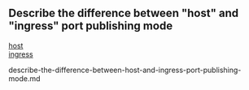 ## Describe the difference between "host" and "ingress" port publishing mode


[host](https://docs.docker.com/engine/swarm/services/#publish-a-services-ports-directly-on-the-swarm-node)   
[ingress](https://docs.docker.com/engine/swarm/ingress/)

describe-the-difference-between-host-and-ingress-port-publishing-mode.md
